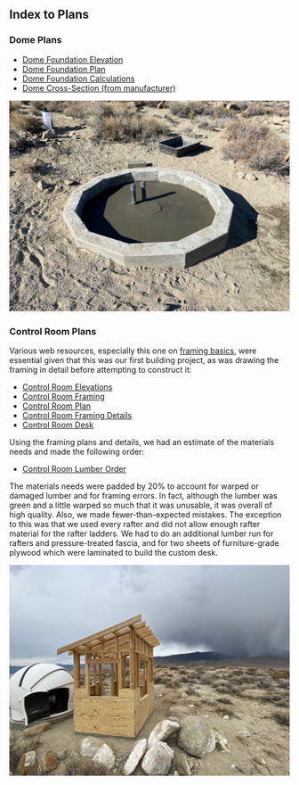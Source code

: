 ## Index to Plans

### Dome Plans

* [Dome Foundation Elevation](./DomeFoundationElevation.pdf)
* [Dome Foundation Plan](./DomeFoundationPlan.pdf)
* [Dome Foundation Calculations](./DomeFoundationCalculations.pdf)
* [Dome Cross-Section (from manufacturer)](./DomeCrossSection.gif)

<img src="../../photos/DomeFoundation.jpeg" alt="Dome Foundation" width=600 />

### Control Room Plans

Various web resources, especially this one on [framing basics](https://theinspiringinvestment.com/diy-framing-basics/), were essential
given that this was our first building project, as was drawing the framing in detail before attempting to construct it:

* [Control Room Elevations](./ControlRoomElevations.pdf)
* [Control Room Framing](./ControlRoomFraming.pdf)
* [Control Room Plan](./ControlRoomPlan.pdf)
* [Control Room Framing Details](./ControlRoomFramingDetails.pdf)
* [Control Room Desk](./ControlRoomDesk.pdf)

Using the framing plans and details,
we had an estimate of the materials needs and made the following order:

* [Control Room Lumber Order](./ControlRoomLumber.pdf)

The materials needs were padded by 20&percnt; to account for warped or damaged lumber
and for framing errors. In fact, although the lumber was green and a little warped so much that it was unusable, it was overall of high quality. Also, we made fewer-than-expected mistakes. The exception to this was that we used every rafter and did not allow enough rafter material for the rafter ladders. We had to do an additional lumber run for rafters and pressure-treated fascia, and for two sheets of furniture-grade plywood which were laminated to build the custom desk.

<img src="../../photos/ControlRoomFraming.jpeg" alt="Control Room Framing" width=600 />
